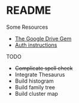 # README

Some Resources

* [The Google Drive Gem](https://github.com/gimite/google-drive-ruby)
* [Auth instructions](https://github.com/gimite/google-drive-ruby/blob/master/doc/authorization.md)

TODO

* ~~Complicate spell check~~
* Integrate Thesaurus
* Build histogram
* Build family tree
* Build cluster map
